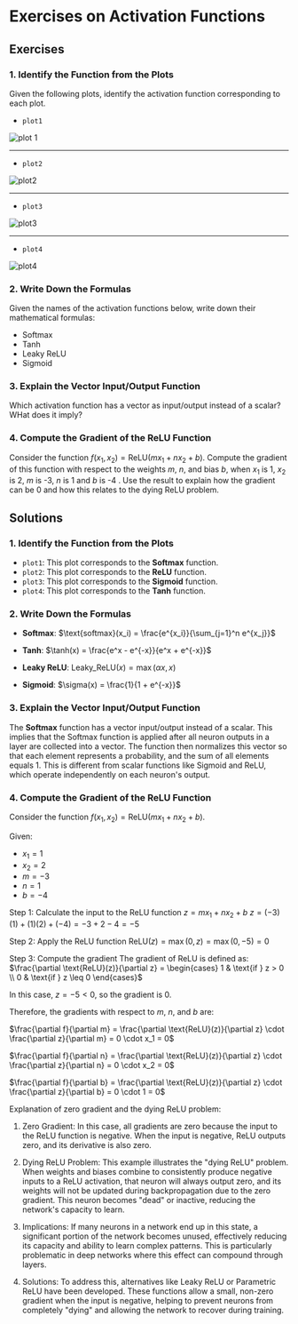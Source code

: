 # Exercises on Activation Functions

## Exercises

### 1. Identify the Function from the Plots

Given the following plots, identify the activation function corresponding to each plot.
- `plot1`

![plot 1](/docs/images/fundamentals/functions/functions/plot_1.jpg)
****
- `plot2`

![plot2](/docs/images/fundamentals/functions/functions/plot_2.jpg)
****
- `plot3`

![plot3](/docs/images/fundamentals/functions/functions/plot_3.jpg)
****
- `plot4`

![plot4](/docs/images/fundamentals/functions/functions/plot_4.jpg)



### 2. Write Down the Formulas

Given the names of the activation functions below, write down their mathematical formulas:
- Softmax
- Tanh
- Leaky ReLU 
- Sigmoid

### 3. Explain the Vector Input/Output Function

Which activation function has a vector as input/output instead of a scalar? WHat does it imply?


### 4. Compute the Gradient of the ReLU Function

Consider the function $f(x_1, x_2) = \text{ReLU}(mx_1 + nx_2 + b)$.  Compute the gradient of this function with respect to the weights $m$, $n$, and bias $b$, when $x_1$ is 1, $x_2$ is 2, $m$ is -3, $n$ is 1 and $b$ is -4 . Use the result to explain how the gradient can be 0 and how this relates to the dying ReLU problem.

## Solutions

### 1. Identify the Function from the Plots

- `plot1`: This plot corresponds to the **Softmax** function.
- `plot2`: This plot corresponds to the **ReLU** function.
- `plot3`: This plot corresponds to the **Sigmoid** function.
- `plot4`: This plot corresponds to the **Tanh** function.

### 2. Write Down the Formulas

- **Softmax**:
$\text{softmax}(x_i) = \frac{e^{x_i}}{\sum_{j=1}^n e^{x_j}}$

- **Tanh**:
$\tanh(x) = \frac{e^x - e^{-x}}{e^x + e^{-x}}$

- **Leaky ReLU**:
$\text{Leaky\_ReLU}(x) = \max(\alpha x, x)$

- **Sigmoid**:
$\sigma(x) = \frac{1}{1 + e^{-x}}$

### 3. Explain the Vector Input/Output Function

The **Softmax** function has a vector input/output instead of a scalar. This implies that the Softmax function is applied after all neuron outputs in a layer are collected into a vector. The function then normalizes this vector so that each element represents a probability, and the sum of all elements equals 1. This is different from scalar functions like Sigmoid and ReLU, which operate independently on each neuron's output.

### 4. Compute the Gradient of the ReLU Function

Consider the function $f(x_1, x_2) = \text{ReLU}(mx_1 + nx_2 + b)$.

Given:
- $x_1 = 1$
- $x_2 = 2$
- $m = -3$
- $n = 1$
- $b = -4$

Step 1: Calculate the input to the ReLU function
$z = mx_1 + nx_2 + b$
$z = (-3)(1) + (1)(2) + (-4) = -3 + 2 - 4 = -5$

Step 2: Apply the ReLU function
$\text{ReLU}(z) = \max(0, z) = \max(0, -5) = 0$

Step 3: Compute the gradient
The gradient of ReLU is defined as:
$\frac{\partial \text{ReLU}(z)}{\partial z} = \begin{cases} 1 & \text{if } z > 0 \\ 0 & \text{if } z \leq 0 \end{cases}$

In this case, $z = -5 < 0$, so the gradient is 0.

Therefore, the gradients with respect to $m$, $n$, and $b$ are:

$\frac{\partial f}{\partial m} = \frac{\partial \text{ReLU}(z)}{\partial z} \cdot \frac{\partial z}{\partial m} = 0 \cdot x_1 = 0$

$\frac{\partial f}{\partial n} = \frac{\partial \text{ReLU}(z)}{\partial z} \cdot \frac{\partial z}{\partial n} = 0 \cdot x_2 = 0$

$\frac{\partial f}{\partial b} = \frac{\partial \text{ReLU}(z)}{\partial z} \cdot \frac{\partial z}{\partial b} = 0 \cdot 1 = 0$

Explanation of zero gradient and the dying ReLU problem:

1. Zero Gradient: In this case, all gradients are zero because the input to the ReLU function is negative. When the input is negative, ReLU outputs zero, and its derivative is also zero.

2. Dying ReLU Problem: This example illustrates the "dying ReLU" problem. When weights and biases combine to consistently produce negative inputs to a ReLU activation, that neuron will always output zero, and its weights will not be updated during backpropagation due to the zero gradient. This neuron becomes "dead" or inactive, reducing the network's capacity to learn.

3. Implications: If many neurons in a network end up in this state, a significant portion of the network becomes unused, effectively reducing its capacity and ability to learn complex patterns. This is particularly problematic in deep networks where this effect can compound through layers.

4. Solutions: To address this, alternatives like Leaky ReLU or Parametric ReLU have been developed. These functions allow a small, non-zero gradient when the input is negative, helping to prevent neurons from completely "dying" and allowing the network to recover during training.
